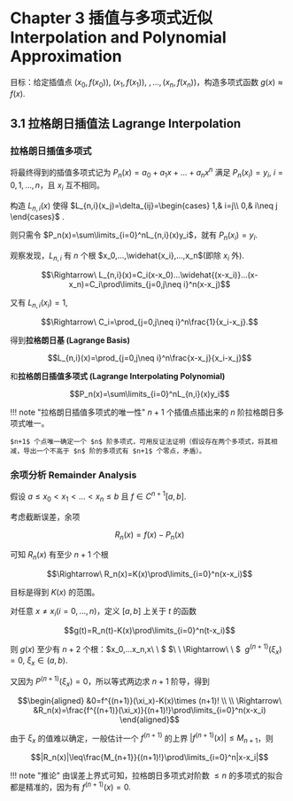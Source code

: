 # Chapter 3 插值与多项式近似 Interpolation and Polynomial Approximation
目标：给定插值点 $(x_0,f(x_0)),\ (x_1,f(x_1)),\ ,...,(x_n,f(x_n))$，构造多项式函数 $g(x)\approx f(x)$.

## 3.1 拉格朗日插值法 Lagrange Interpolation
### 拉格朗日插值多项式
将最终得到的插值多项式记为 $P_n(x)=a_0+a_1x+...+a_nx^n$ 满足 $P_n(x_i)=y_i,\ i=0,1,...,n$，且 $x_i$ 互不相同。

构造 $L_{n,i}(x)$ 使得 $L_{n,i}(x_j)=\delta_{ij}=\begin{cases} 1,& i=j\\ 0,& i\neq j \end{cases}$ .

则只需令 $P_n(x)=\sum\limits_{i=0}^nL_{n,i}(x)y_i$，就有 $P_n(x_i)=y_i$.

观察发现，$L_{n,i}$ 有 $n$ 个根 $x_0,...,\widehat{x_i},...,x_n$(即除 $x_i$ 外). 

$$\Rightarrow\ L_{n,i}(x)=C_i(x-x_0)...\widehat{(x-x_i)}...(x-x_n)=C_i\prod\limits_{j=0,j\neq i}^n(x-x_j)$$

又有 $L_{n,i}(x_i)=1$,

$$\Rightarrow\ C_i=\prod_{j=0,j\neq i}^n\frac{1}{x_i-x_j}.$$

得到**拉格朗日基 (Lagrange Basis)**

$$L_{n,i}(x)=\prod_{j=0,j\neq i}^n\frac{x-x_j}{x_i-x_j}$$

和**拉格朗日插值多项式 (Lagrange Interpolating Polynomial)**

$$P_n(x)=\sum\limits_{i=0}^nL_{n,i}(x)y_i$$

!!! note "拉格朗日插值多项式的唯一性"
    $n+1$ 个插值点插出来的 $n$ 阶拉格朗日多项式唯一。
    
    $n+1$ 个点唯一确定一个 $n$ 阶多项式，可用反证法证明（假设存在两个多项式，将其相减，导出一个不高于 $n$ 阶的多项式有 $n+1$ 个零点，矛盾）。


### 余项分析 Remainder Analysis

假设 $a\leq x_0<x_1<...<x_n\leq b$ 且 $f\in C^{n+1}[a, b]$.

考虑截断误差，余项

$$R_n(x)=f(x)-P_n(x)$$

可知 $R_n(x)$ 有至少 $n+1$ 个根

$$\Rightarrow\ R_n(x)=K(x)\prod\limits_{i=0}^n(x-x_i)$$

目标是得到 $K(x)$ 的范围。

对任意 $x\neq x_i(i=0,...,n)$，定义 $[a,b]$ 上关于 $t$ 的函数

$$g(t)=R_n(t)-K(x)\prod\limits_{i=0}^n(t-x_i)$$

则 $g(x)$ 至少有 $n+2$ 个根：$x_0,...x_n,x\ \ $  $\ \ \Rightarrow\ \ $  $\ g^{(n+1)}(\xi_x)=0,\ \xi_x\in(a,b)$.

又因为 $P^{(n+1)}(\xi_x)=0$，所以等式两边求 $n+1$ 阶导，得到

$$\begin{aligned}
&0=f^{(n+1)}(\xi_x)-K(x)\times (n+1)! \\
\\
\Rightarrow\ &R_n(x)=\frac{f^{(n+1)}(\xi_x)}{(n+1)!}\prod\limits_{i=0}^n(x-x_i)
\end{aligned}$$

由于 $\xi_x$ 的值难以确定，一般估计一个 $f^{(n+1)}$ 的上界 $|f^{(n+1)}(x)|\leq M_{n+1}$，则

$$|R_n(x)|\leq\frac{M_{n+1}}{(n+1)!}\prod\limits_{i=0}^n|x-x_i|$$

!!! note "推论"
    由误差上界式可知，拉格朗日多项式对阶数 $\leq n$ 的多项式的拟合都是精准的，因为有 $f^{(n+1)}(x)=0$.